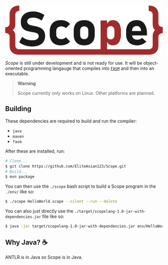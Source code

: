 <img src="img/Scope.svg" alt="Scope Logo"/>

*Scope* is still under development and is not ready for use.
It will be object-oriented programming langauge that compiles into [`FASM`](https://flatassembler.net/) and then into an executable.

> **Warning**
>
> Scope currently only works on Linux. Other platforms are planned.

## Building

These dependencies are required to build and run the compiler:
- `java`
- `maven`
- `fasm`

After these are installed, run:

```bash
# Clone...
$ git clone https://github.com/EliteAsian123/Scope.git
# Build...
$ mvn package
```
You can then use the `./scope` bash script to build a Scope program in the `./env/` like so:
```bash
$ ./scope HelloWorld.scope --silent --run --delete
```
You can also just directly use the `./target/scopelang-1.0-jar-with-dependencies.jar` file like so:
```bash
$ java -jar target/scopelang-1.0-jar-with-dependencies.jar env/HelloWorld.scope --silent --run --delete
```

## Why Java? ☕

ANTLR is in Java so Scope is in Java.